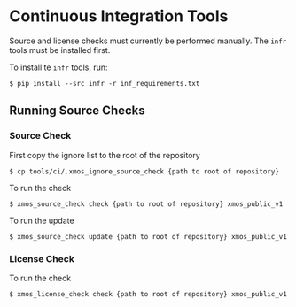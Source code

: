 # Continuous Integration Tools

Source and license checks must currently be performed manually.  The `infr` tools must be installed first.

To install te `infr` tools, run:

    $ pip install --src infr -r inf_requirements.txt

## Running Source Checks

### Source Check

First copy the ignore list to the root of the repository

    $ cp tools/ci/.xmos_ignore_source_check {path to root of repository}

To run the check

    $ xmos_source_check check {path to root of repository} xmos_public_v1

To run the update 

    $ xmos_source_check update {path to root of repository} xmos_public_v1

### License Check

To run the check

    $ xmos_license_check check {path to root of repository} xmos_public_v1
